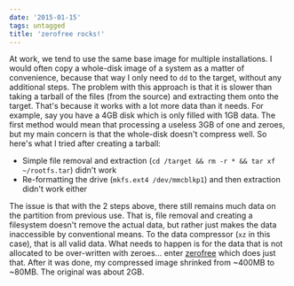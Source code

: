 ```yaml
---
date: '2015-01-15'
tags: untagged
title: 'zerofree rocks!'
---
```


At work, we tend to use the same base image for multiple installations.
I would often copy a whole-disk image of a system as a matter of
convenience, because that way I only need to `dd` to the target, without
any additional steps. The problem with this approach is that it is
slower than taking a tarball of the files (from the source) and
extracting them onto the target. That\'s because it works with a lot
more data than it needs. For example, say you have a 4GB disk which is
only filled with 1GB data. The first method would mean that processing a
useless 3GB of one and zeroes, but my main concern is that the
whole-disk doesn\'t compress well. So here\'s what I tried after
creating a tarball:

-   Simple file removal and extraction
    (`cd /target && rm -r * && tar xf ~/rootfs.tar`) didn\'t work
-   Re-formatting the drive (`mkfs.ext4 /dev/mmcblkp1`) and then
    extraction didn\'t work either

The issue is that with the 2 steps above, there still remains much data
on the partition from previous use. That is, file removal and creating a
filesystem doesn\'t remove the actual data, but rather just makes the
data inaccessible by conventional means. To the data compressor (`xz` in
this case), that is all valid data. What needs to happen is for the data
that is not allocated to be over-written with zeroes\... enter
[zerofree] which does just that. After it was done, my compressed image
shrinked from \~400MB to \~80MB. The original was about 2GB.

  [zerofree]: https://packages.debian.org/sid/zerofree
